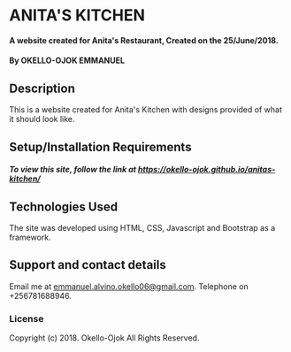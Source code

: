 # ANITA'S KITCHEN
#### A website created for Anita's Restaurant, Created on the 25/June/2018.
#### By **OKELLO-OJOK EMMANUEL**
## Description
This is a website created for Anita's Kitchen with designs provided of what it should look like.
## Setup/Installation Requirements
##### To view this site, follow the link at https://okello-ojok.github.io/anitas-kitchen/

## Technologies Used
The site was developed using HTML, CSS, Javascript and Bootstrap as a framework.
## Support and contact details
Email me at emmanuel.alvino.okello06@gmail.com. Telephone on +256781688946.
### License
Copyright (c) 2018. Okello-Ojok All Rights Reserved.
